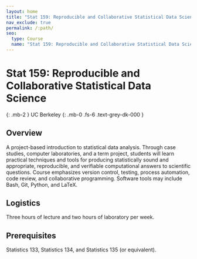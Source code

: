 ```yaml
---
layout: home
title: "Stat 159: Reproducible and Collaborative Statistical Data Science"
nav_exclude: true
permalink: /:path/
seo:
  type: Course
  name: "Stat 159: Reproducible and Collaborative Statistical Data Science"
---
```


# Stat 159: Reproducible and Collaborative Statistical Data Science
{: .mb-2 }
UC Berkeley
{: .mb-0 .fs-6 .text-grey-dk-000 }




## Overview

A project-based introduction to statistical data analysis. Through case studies, computer laboratories, and a term project, students will learn practical techniques and tools for producing statistically sound and appropriate, reproducible, and verifiable computational answers to scientific questions. Course emphasizes version control, testing, process automation, code review, and collaborative programming. Software tools may include Bash, Git, Python, and LaTeX.

## Logistics

Three hours of lecture and two hours of laboratory per week. 

## Prerequisites

Statistics 133, Statistics 134, and Statistics 135 (or equivalent).
